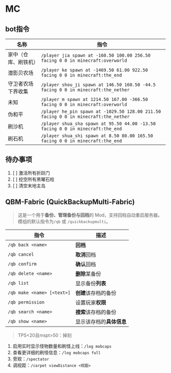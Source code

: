 # MC

## bot指令
| 名称 | 指令 |
| ----- | ----- |
| 家中（仓库、刷铁机） | `/player jia spawn at -160.50 100.00 256.50 facing 0 0 in minecraft:overworld`|
| 潜影贝农场 | `/player ke spawn at -1469.50 61.00 922.50 facing 0 0 in minecraft:the_end`|
| 守卫者农场下界收集 | `/player shou_ji spawn at 146.50 160.50 -44.5 facing 0 0 in minecraft:the_nether`|
| 未知 | `/player m spawn at 1214.50 167.00 -366.50 facing 0 0 in minecraft:overworld`|
| 伪和平 | `/player he_pin spawn at -1029.50 128.00 211.50 facing 0 0 in minecraft:the_nether`|
| 刷沙机 | `/player shua_sha spawn at 95.50 44.00 -13.50 facing 0 0 in minecraft:the_end` |
| 刷石机 | `/player shua_shi spawn at 8.50 80.00 165.50 facing 0 0 in minecraft:the_end` |

## 待办事项
1. [ ] 激活所有折跃门
2. [ ] 挖空所有黑曜石柱
3. [ ] 清空末地主岛

## QBM-Fabric (QuickBackupMulti-Fabric)
> 这是一个用于**备份、管理备份与回档**的 Mod，支持回档自动重启服务器。模组的默认指令为`/qb` 或 `/quickbackupmulti`。

| 指令 | 描述 |
| ---------- | ---------- |
| `/qb back <name>` | **回档** |
| `/qb cancel` | **取消**回档 |
| `/qb confirm` | **确认**回档 |
| `/qb delete <name>` | **删除**某备份 |
| `/qb list` | 显示备份**列表** |
| `/qb make <name> [<text>]` | **创建**该存档的备份 |
| `/qb permission` | 设置玩家**权限** |
| `/qb search <name>` | **搜索**该存档的备份 |
| `/qb show <name>` | 显示该存档的**具体信息** |

> TPS<20且mspt>50：掉刻
1. 启用实时显示怪物数量和刷怪上线：`/log mobcaps`
2. 查看更详细的刷怪信息：`/log mobcaps full`
3. 旁观：`/spectator`
4. 调视距：`/carpet viewDistance <视距>`